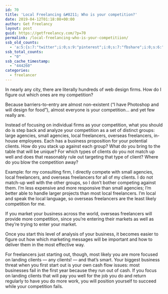 ```yaml
---
id: 70
title: 'Local Freelancing &#8211; Who is your competition?'
date: 2019-04-12T01:18:08+00:00
author: Get Freelancy
layout: post
guid: https://getfreelancy.com/?p=70
permalink: /local-freelancing-who-is-your-competitiion/
ssb_old_counts:
  - 'a:5:{s:7:"twitter";i:0;s:9:"pinterest";i:0;s:7:"fbshare";i:0;s:6:"reddit";i:0;s:6:"tumblr";i:0;}'
ssb_total_counts:
  - "0"
ssb_cache_timestamp:
  - "444260"
categories:
  - freelancer
---
```

In nearly any city, there are literally hundreds of web design firms. How do I figure out which ones are my competition?

Because barriers-to-entry are almost non-existent (“I have Photoshop and will design for food”), almost everyone is your competition… and yet few really are.

Instead of focusing on individual firms as your competition, what you should do is step back and analyze your competition as a set of distinct groups: large agencies, small agencies, local freelancers, overseas freelancers, in-house employees. Each has a business proposition for your potential clients. How do you stack up against each group? What do you bring to the table that will be unique? For which types of clients do you not match up well and does that reasonably rule out targeting that type of client? Where do you blow the competition away?

Example: for my consulting firm, I directly compete with small agencies, local freelancers, and overseas freelancers for all of my clients. I do not match-up well with the other groups, so I don’t bother competing against them. I’m less expensive and more responsive than small agencies; I’m better able to handle larger projects than most local freelancers. I’m local and speak the local language, so overseas freelancers are the least likely competition for me.

If you market your business across the world, overseas freelancers will provide more competition, since you’re entering their markets as well as they’re trying to enter your market.

Once you start this level of analysis of your business, it becomes easier to figure out how which marketing messages will be important and how to deliver them in the most effective way.

For freelancers just starting out, though, most likely you are more focused on landing clients — any clients! — and that’s smart. Your biggest business threat when you first start out is your own cash flow issues: most businesses fail in the first year because they run out of cash. If you focus on landing clients that will pay you well for the job you do and return regularly to have you do more work, you will position yourself to succeed while your competition fails.